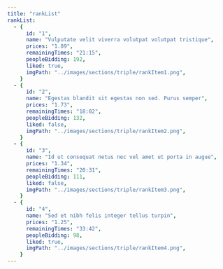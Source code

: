 ```yaml
---
title: "rankList"
rankList:
  - {
      id: "1",
      name: "Vulputate velit viverra volutpat volutpat tristique",
      prices: "1.89",
      remainingTimes: "21:15",
      peopleBidding: 192,
      liked: true,
      imgPath: "../images/sections/triple/rankItem1.png",
    }
  - {
      id: "2",
      name: "Egestas blandit sit egestas non sed. Purus semper",
      prices: "1.73",
      remainingTimes: "18:02",
      peopleBidding: 132,
      liked: false,
      imgPath: "../images/sections/triple/rankItem2.png",
    }
  - {
      id: "3",
      name: "Id ut consequat netus nec vel amet ut porta in augue",
      prices: "1.34",
      remainingTimes: "20:31",
      peopleBidding: 111,
      liked: false,
      imgPath: "../images/sections/triple/rankItem3.png",
    }
  - {
      id: "4",
      name: "Sed et nibh felis integer tellus turpin",
      prices: "1.25",
      remainingTimes: "33:42",
      peopleBidding: 98,
      liked: true,
      imgPath: "../images/sections/triple/rankItem4.png",
    }
---
```

